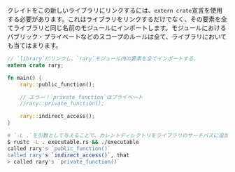 <!-- To link a crate to this new library, the `extern crate` declaration must be
used. This will not only link the library, but also import all its items under
a module named the same as the library. The visibility rules that apply to
modules also apply to libraries. -->
クレイトをこの新しいライブラリにリンクするには、`extern crate`宣言を使用する必要があります。これはライブラリをリンクするだけでなく、その要素を全てライブラリと同じ名前のモジュールにインポートします。モジュールにおけるパブリック・プライベートなどのスコープのルールは全て、ライブラリにおいても当てはまります。

``` rust
// `library`にリンクし、`rary`モジュール内の要素を全てインポートする。
extern crate rary;

fn main() {
    rary::public_function();

    // エラー！`private_function`はプライベート
    //rary::private_function();

    rary::indirect_access();
}

```

``` bash
# `-L .`を引数として与えることで、カレントディレクトリをライブラリのサーチパスに追加します。
$ rustc -L . executable.rs && ./executable
called rary's `public_function()`
called rary's `indirect_access()`, that
> called rary's `private_function()`
```
